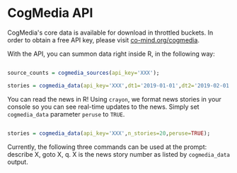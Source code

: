 # CogMedia API

CogMedia's core data is available for download in throttled buckets. In order to obtain a free API key, please visit [co-mind.org/cogmedia](https://co-mind.org/cogmedia). 

With the API, you can summon data right inside R, in the following way:

```R

source_counts = cogmedia_sources(api_key='XXX');

stories = cogmedia_data(api_key='XXX',dt1='2019-01-01',dt2='2019-02-01',source='New York Times',sort_by='social_score');

```

You can read the news in R! Using `crayon`, we format news stories in your console so you can see real-time updates to the news. Simply set `cogmedia_data` parameter `peruse` to `TRUE`.

```R

stories = cogmedia_data(api_key='XXX',n_stories=20,peruse=TRUE);

```

Currently, the following three commands can be used at the prompt: describe X, goto X, q. X is the news story number as listed by `cogmedia_data` output.